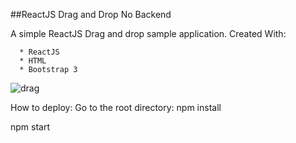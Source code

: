 ##ReactJS Drag and Drop No Backend

A simple ReactJS Drag and drop sample  application. Created With:

      * ReactJS
      * HTML
      * Bootstrap 3
      


![drag](https://user-images.githubusercontent.com/1144314/40580885-4d37b45a-6117-11e8-9a49-41ebc13d0cdf.png)

How to deploy:
Go to the root directory:
npm install

npm start
